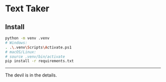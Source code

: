 # Text Taker

## Install

```bash
python -m venv .venv
# Windows:
. .\.venv\Scripts\Activate.ps1
# macOS/Linux:
# source .venv/bin/activate
pip install -r requirements.txt
```
---

The devil is in the details.